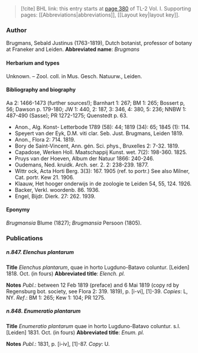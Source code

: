 > [!cite] BHL link: this entry starts at [page 380](https://www.biodiversitylibrary.org/page/33120511) of TL-2 Vol. I.
> Supporting pages: [[Abbreviations|abbreviations]], [[Layout key|layout key]].

### Author

Brugmans, Sebald Justinus (1763-1819), Dutch botanist, professor of botany at Franeker and Leiden. 
**Abbreviated name**: *Brugmans*

#### Herbarium and types

Unknown. – Zool. coll. in Mus. Gesch. Natuurw., Leiden.

#### Bibliography and biography

Aa 2: 1466-1473 (further sources!); Barnhart 1: 267; BM 1: 265; Bossert p, 56; Dawson p. 179-180; JW 1: 440, 2: 187, 3: 346, 4: 380, 5: 236; NNBW 1: 487-490 (Sasse); PR 1272-1275; Quenstedt p. 63.
- Anon., Alg. Konst- Letterbode 1789 (58): 44; 1819 (34): 65; 1845 (1): 114.
- Speyert van der Eyk, D.M. viti clar. Seb. Just. Brugmans, Leiden 1819.
- Anon., Flora 2: 714. 1819.
- Bory de Saint-Vincent, Ann. gén. Sci. phys., Bruxelles 2: 7-32. 1819.
- Capadose, Werken Holl. Maatschappij Kunst. wet. 7(2): 198-360. 1825.
- Pruys van der Hoeven, Album der Natuur 1866: 240-246.
- Oudemans, Ned. kruidk. Arch. ser. 2. 2: 238-239. 1877.
- Wittr ock, Acta Horti Berg. 3(3): 167. 1905 (ref. to portr.) See also Milner, Cat. portr. Kew 21. 1906.
- Klaauw, Het hooger onderwijs in de zoologie te Leiden 54, 55, 124. 1926.
- Backer, Verkl. woordenb. 86. 1936.
- Engel, Bijdr. Dierk. 27: 262. 1939.

#### Eponymy

*Brugmansia* Blume (1827); *Brugmansia* Persoon (1805).

### Publications

##### n.847. Elenchus plantarum

**Title**
*Elenchus plantarum*, quae in horto Lugduno-Batavo coluntur. \[Leiden\] 1818. Oct. (in fours)
**Abbreviated title**: *Elench. pl.*

**Notes**
*Publ*.: between 12 Feb 1819 (preface) and 6 Mai 1819 (copy rd by Regensburg bot. society, see Flora 2: 319. 1819), p. \[i-vi\], \[1\]-39. *Copies*: L, NY.
*Ref*.: BM 1: 265; Kew 1: 104; PR 1275.

##### n.848. Enumeratio plantarum

**Title**
*Enumeratio plantarum* quae in horto Lugduno-Batavo coluntur. s.l. \[Leiden\] 1831. Oct. (in fours)
**Abbreviated title**: *Enum. pl.*

**Notes**
*Publ*.: 1831, p. \[i-iv\], \[1\]-87. *Copy*: U.

